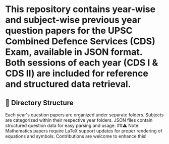 # This repository contains year-wise and subject-wise previous year question papers for the UPSC Combined Defence Services (CDS) Exam, available in JSON format. Both sessions of each year (CDS I & CDS II) are included for reference and structured data retrieval.

## 📂 Directory Structure
Each year's question papers are organized under separate folders.
Subjects are categorized within their respective year folders.
JSON files contain structured question data for easy parsing and usage.
##⚠️ Note:
Mathematics papers require LaTeX support updates for proper rendering of equations and symbols. Contributions are welcome to enhance this!